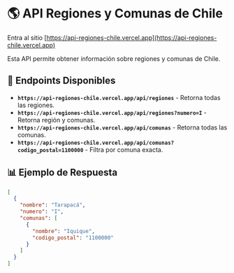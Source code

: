 # 🌎 API Regiones y Comunas de Chile

Entra al sitio [https://api-regiones-chile.vercel.app](https://api-regiones-chile.vercel.app)

Esta API permite obtener información sobre regiones y comunas de Chile.

## 📌 Endpoints Disponibles

- **`https://api-regiones-chile.vercel.app/api/regiones`** - Retorna todas las regiones.
- **`https://api-regiones-chile.vercel.app/api/regiones?numero=I`** - Retorna región y comunas.
- **`https://api-regiones-chile.vercel.app/api/comunas`** - Retorna todas las comunas.
- **`https://api-regiones-chile.vercel.app/api/comunas?codigo_postal=1100000`** - Filtra por comuna exacta.

## 📊 Ejemplo de Respuesta

```json
[
  {
    "nombre": "Tarapacá",
    "numero": "I",
    "comunas": [
      {
        "nombre": "Iquique",
        "codigo_postal": "1100000"
      }
    ]
  }
]

